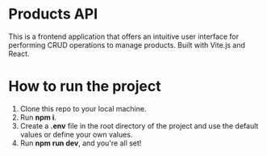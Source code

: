 # Products API

This is a frontend application that offers an intuitive user interface for performing CRUD operations to manage products. Built with Vite.js and React.

# How to run the project

1) Clone this repo to your local machine.
2) Run **npm i**.
3) Create a **.env** file in the root directory of the project and use the default values or define your own values.
4) Run **npm run dev**, and you're all set!